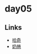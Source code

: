# day05

## Links

- [哈奇](https://rabbittee.github.io/JavaScript30/day05/Husky/)
- [奶捲](https://rabbittee.github.io/JavaScript30/day05/recoil/)
